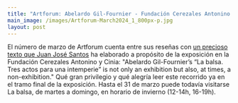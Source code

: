 ```yaml
---
title: "Artforum: Abelardo Gil-Fournier - Fundación Cerezales Antonino y Cinia"
main_image: /images/Artforum-March2024_1_800px-p.jpg
layout: post
---
```


El número de marzo de Artforum cuenta entre sus reseñas con <a href="https://www.artforum.com/events/juan-jose-santos-mateo-abelardo-gil-fournier-fundacion-cerezales-2024-549901/">un precioso texto que Juan José Santos</a> ha elaborado a propósito de la exposición en la Fundación Cerezales Antonino y Cinia: "Abelardo Gil-Fournier’s “La balsa. Tres actos para una intemperie” is not only an exhibition but also, at times, a non-exhibition." Qué gran privilegio y qué alegría leer este recorrido ya en el tramo final de la exposición. Hasta el 31 de marzo puede todavía visitarse La balsa, de martes a domingo, en horario de invierno (12-14h, 16-19h).
